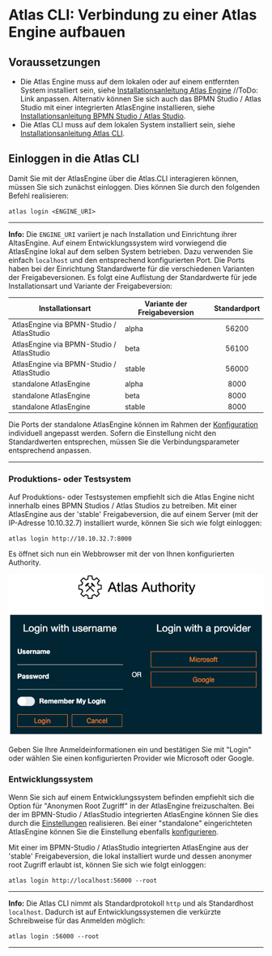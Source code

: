 # Atlas CLI: Verbindung zu einer Atlas Engine aufbauen

## Voraussetzungen

* Die Atlas Engine muss auf dem lokalen oder auf einem entfernten System installiert sein, siehe [Installationsanleitung Atlas Engine](./install.md) //ToDo: Link anpassen. Alternativ können Sie sich auch das BPMN Studio / Atlas Studio mit einer integrierten AtlasEngine installieren, siehe [Installationsanleitung BPMN Studio / Atlas Studio](./install.md).
* Die Atlas CLI muss auf dem lokalen System installiert sein, siehe [Installationsanleitung Atlas CLI](./install.md).

## Einloggen in die Atlas CLI

Damit Sie mit der AtlasEngine über die Atlas.CLI interagieren können, müssen Sie sich zunächst einloggen. Dies können Sie durch den folgenden Befehl realisieren:

```shell
atlas login <ENGINE_URI>
```

---
**Info:**
Die `ENGINE_URI` variiert je nach Installation und Einrichtung ihrer AltasEngine. Auf einem Entwicklungssystem wird vorwiegend die AtlasEngine lokal auf dem selben System betrieben. Dazu verwenden Sie einfach `localhost` und den entsprechend konfigurierten Port.
Die Ports haben bei der Einrichtung Standardwerte für die verschiedenen Varianten der Freigabeversionen. Es folgt eine Auflistung der Standardwerte für jede Installationsart und Variante der Freigabeversion:

| Installationsart                          | Variante der Freigabeversion | Standardport |
|-------------------------------------------|------------------------------|:------------:|
| AtlasEngine via BPMN-Studio / AtlasStudio | alpha                        |     56200    |
| AtlasEngine via BPMN-Studio / AtlasStudio | beta                         |     56100    |
| AtlasEngine via BPMN-Studio / AtlasStudio | stable                       |     56000    |
| standalone AtlasEngine                    | alpha                        |     8000     |
| standalone AtlasEngine                    | beta                         |     8000     |
| standalone AtlasEngine                    | stable                       |     8000     |

Die Ports der standalone AtlasEngine können im Rahmen der [Konfiguration](https://github.com/atlas-engine/AtlasEngine/master/docs/install.md) individuell angepasst werden. Sofern die Einstellung nicht den Standardwerten entsprechen, müssen Sie die Verbindungsparameter entsprechend anpassen.

---

### Produktions- oder Testsystem

Auf Produktions- oder Testsystemen empfiehlt sich die Atlas Engine nicht innerhalb eines BPMN Studios / Atlas Studios zu betreiben. Mit einer AtlasEngine aus der 'stable' Freigabeversion, die auf einem Server (mit der IP-Adresse 10.10.32.7) installiert wurde, können Sie sich wie folgt einloggen:

```shell
atlas login http://10.10.32.7:8000
```

Es öffnet sich nun ein Webbrowser mit der von Ihnen konfigurierten Authority.

![alt text](./images/LoginWithAtlasAuthoriy.png "Einloggen mit der AtlasAuthoriy")

Geben Sie Ihre Anmeldeinformationen ein und bestätigen Sie mit "Login" oder wählen Sie einen konfigurierten Provider wie Microsoft oder Google.

### Entwicklungssystem

Wenn Sie sich auf einem Entwicklungssystem befinden empfiehlt sich die Option für "Anonymen Root Zugriff" in der AtlasEngine freizuschalten. Bei der im BPMN-Studio / AtlasStudio integrierten AtlasEngine können Sie dies durch die [Einstellungen](./install.md) realisieren. Bei einer "standalone" eingerichteten AtlasEngine können Sie die Einstellung ebenfalls [konfigurieren](.install.md).

Mit einer im BPMN-Studio / AtlasStudio integrierten AtlasEngine aus der 'stable' Freigabeversion, die lokal installiert wurde und dessen anonymer root Zugriff erlaubt ist, können Sie sich wie folgt einloggen:

```shell
atlas login http://localhost:56000 --root
```

---
**Info:**
Die Atlas CLI nimmt als Standardprotokoll `http` und als Standardhost `localhost`. Dadurch ist auf Entwicklungssystemen die verkürzte Schreibweise für das Anmelden möglich:

```shell
atlas login :56000 --root
```

---
